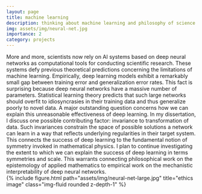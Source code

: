```yaml
---
layout: page
title: machine learning
description: thinking about machine learning and philosophy of science
img: assets/img/neural-net.jpg
importance: 2
category: projects
---
```

<div class="row justify-content-sm-center">
    <div class="col-sm-8 mt-3 mt-md-0">
        More and more, scientists now rely on AI systems based on deep neural networks as computational tools for conducting scientific research. These systems defy previous theoretical predictions concerning the limitations of machine learning. Empirically, deep learning models exhibit a remarkably small gap between training error and generalization error rates. This fact is surprising because deep neural networks have a massive number of parameters. Statistical learning theory predicts that such large networks should overfit to idiosyncrasies in their training data and thus generalize poorly to novel data. A major outstanding question concerns how we can explain this unreasonable effectiveness of deep learning. In my dissertation, I discuss one possible contributing factor: invariance to transformation of data. Such invariances constrain the space of possible solutions a network can learn in a way that reflects underlying regularities in their target system. This connects the success of deep learning to the fundamental notion of symmetry invoked in mathematical physics. I plan to continue investigating the extent to which we can explain the success of deep learning in terms symmetries and scale. This warrants connecting philosophical work on the epistemology of applied mathematics to empirical work on the mechanistic interpretability of deep neural networks.  
    </div>
    <div class="col-sm-4 mt-3 mt-md-0">
        {% include figure.html path="assets/img/neural-net-large.jpg" title="ethics image" class="img-fluid rounded z-depth-1" %}
    </div>
</div>
